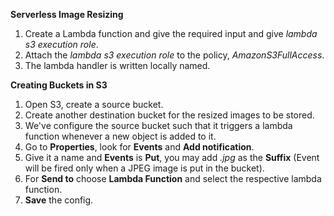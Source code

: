 **Serverless Image Resizing**

1. Create a Lambda function and give the required input and give _lambda s3 execution role_.
2. Attach the _lambda s3 execution role_ to the policy, _AmazonS3FullAccess_.
3. The lambda handler is written locally named.

**Creating Buckets in S3**
1. Open S3, create a source bucket.
2. Create another destination bucket for the resized images to be stored.
3. We've configure the source bucket such that it triggers a lambda function whenever a new object is added to it.
4. Go to **Properties**, look for **Events** and **Add notification**.
5. Give it a name and **Events** is **Put**, you may add _.jpg_ as the **Suffix** (Event will be fired only when a JPEG image is put in the bucket).
6. For **Send to** choose **Lambda Function** and select the respective lambda function.
7. **Save** the config.

